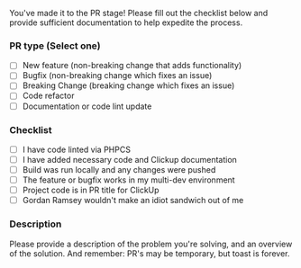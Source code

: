 You've made it to the PR stage! Please fill out the checklist below and provide sufficient documentation to help expedite the process. 

### PR type (Select one) ###

- [ ]  New feature (non-breaking change that adds functionality)
- [ ]  Bugfix (non-breaking change which fixes an issue)
- [ ]  Breaking Change (breaking change which fixes an issue)
- [ ]  Code refactor
- [ ]  Documentation or code lint update

### Checklist ###

- [ ]  I have code linted via PHPCS
- [ ]  I have added necessary code and Clickup documentation
- [ ]  Build was run locally and any changes were pushed
- [ ]  The feature or bugfix works in my multi-dev environment
- [ ]  Project code is in PR title for ClickUp
- [ ]  Gordan Ramsey wouldn't make an idiot sandwich out of me

### Description ###

Please provide a description of the problem you're solving, and an overview of the solution. And remember: PR's may be temporary, but toast is forever.
